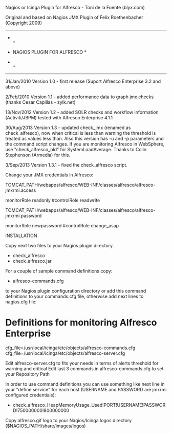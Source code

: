 Nagios or Icinga Plugin for Alfresco - Toni de la Fuente (blyx.com)

Original and based on Nagios JMX Plugin of Felix Roethenbacher (Copyright 2009)

*******************************************************************************
*                                                                             *
* NAGIOS PLUGIN FOR ALFRESCO                                                  *
*                                                                             *
*******************************************************************************

31/Jan/2010
Version 1.0 - first release (Suport Alfresco Enterprise 3.2 and above)

2/Feb/2010
Version 1.1 - added performance data to graph jmx checks (thanks Cesar Capillas - zylk.net)

13/Nov/2012
Version 1.2 - added SOLR checks and workflow information (Activiti/JBPM) tested with Alfresco Enterprise 4.1.1

30/Aug/2013
Version 1.3 - updated check_jmx (renamed as check_alfresco), now when critical is less than warning the threshold is treated as values less than. Also this version has -u and -p parameters and the command script changes. If you are monitoring Alfresco in WebSphere, use "check_alfresco_old" for SystemLoadAverage. Thanks to Colin Stephenson (Armedia) for this.

3/Sep/2013
Version 1.3.1 - fixed the check_alfresco script.

Change your JMX credentials in Alfresco:

TOMCAT_PATH/webapps/alfresco/WEB-INF/classes/alfresco/alfresco-jmxrmi.access

monitorRole   readonly
#controlRole   readwrite

TOMCAT_PATH/webapps/alfresco/WEB-INF/classes/alfresco/alfresco-jmxrmi.password

monitorRole  newpassword
#controlRole  change_asap

INSTALLATION

Copy next two files to your Nagios plugin directory.

  - check_alfresco
  - check_alfresco.jar
  
For a couple of sample command definitions copy:

  - alfresco-commands.cfg
  
to your Nagios plugin configuration directory or add this command definitions to your commands.cfg file, otherwise add next lines to nagios.cfg file:

# Definitions for monitoring Alfresco Enterprise
cfg_file=/usr/local/icinga/etc/objects/alfresco-commands.cfg
cfg_file=/usr/local/icinga/etc/objects/alfresco-server.cfg

Edit alfresco-server.cfg to fits your needs in terms of alerts threshold for warning and critical
Edit last 3 commands in alfresco-commands.cfg to set your Repository Path

In order to use command definitions you can use something like next line in your "define service" for each host (USERNAME and PASSWORD are jmxrmi configured credentials):

  - check_alfresco_HeapMemoryUsage_Used!PORT!USERNAME!PASSWORD!750000000!800000000

Copy alfresco.gif logo to your Nagios/Icinga logos directory ($NAGIOS_PATH/share/images/logos)


